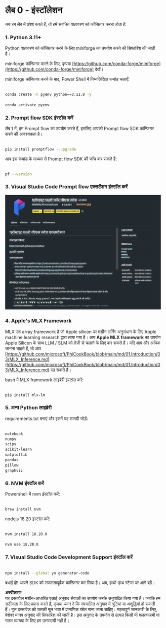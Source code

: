 # **लैब 0 - इंस्टॉलेशन**

जब हम लैब में प्रवेश करते हैं, तो हमें संबंधित वातावरण को कॉन्फ़िगर करना होता है:

### **1. Python 3.11+**

Python वातावरण को कॉन्फ़िगर करने के लिए miniforge का उपयोग करने की सिफारिश की जाती है।

miniforge कॉन्फ़िगर करने के लिए, कृपया [https://github.com/conda-forge/miniforge](https://github.com/conda-forge/miniforge) देखें।

miniforge कॉन्फ़िगर करने के बाद, Power Shell में निम्नलिखित कमांड चलाएँ:

```bash

conda create -n pyenv python==3.11.8 -y

conda activate pyenv

```

### **2. Prompt flow SDK इंस्टॉल करें**

लैब 1 में, हम Prompt flow का उपयोग करते हैं, इसलिए आपको Prompt flow SDK कॉन्फ़िगर करने की आवश्यकता है।

```bash

pip install promptflow --upgrade

```

आप इस कमांड के माध्यम से Prompt flow SDK की जाँच कर सकते हैं:

```bash

pf --version

```

### **3. Visual Studio Code Prompt flow एक्सटेंशन इंस्टॉल करें**

![pf](../../../../../../../../../translated_images/pf_ext.fa065f22e1ee3e67157662d8be5241f346ddd83744045e3406d92b570e8d8b36.hi.png)

### **4. Apple's MLX Framework**

MLX एक array framework है जो Apple silicon पर मशीन लर्निंग अनुसंधान के लिए Apple machine learning research द्वारा लाया गया है। आप **Apple MLX framework** का उपयोग Apple Silicon के साथ LLM / SLM को तेज़ी से चलाने के लिए कर सकते हैं। यदि आप और अधिक जानना चाहते हैं, तो आप [https://github.com/microsoft/PhiCookBook/blob/main/md/01.Introduction/03/MLX_Inference.md](https://github.com/microsoft/PhiCookBook/blob/main/md/01.Introduction/03/MLX_Inference.md) पढ़ सकते हैं।

bash में MLX framework लाइब्रेरी इंस्टॉल करें:

```bash

pip install mlx-lm

```

### **5. अन्य Python लाइब्रेरी**

requirements.txt बनाएं और इसमें यह सामग्री जोड़ें:

```txt

notebook
numpy 
scipy 
scikit-learn 
matplotlib 
pandas 
pillow 
graphviz

```

### **6. NVM इंस्टॉल करें**

Powershell में nvm इंस्टॉल करें:

```bash

brew install nvm

```

nodejs 18.20 इंस्टॉल करें:

```bash

nvm install 18.20.0

nvm use 18.20.0

```

### **7. Visual Studio Code Development Support इंस्टॉल करें**

```bash

npm install --global yo generator-code

```

बधाई हो! आपने SDK को सफलतापूर्वक कॉन्फ़िगर कर लिया है। अब, हाथों-हाथ स्टेप्स पर आगे बढ़ें।

**अस्वीकरण**:  
यह दस्तावेज़ मशीन-आधारित एआई अनुवाद सेवाओं का उपयोग करके अनुवादित किया गया है। जबकि हम सटीकता के लिए प्रयास करते हैं, कृपया ध्यान दें कि स्वचालित अनुवाद में त्रुटियां या अशुद्धियां हो सकती हैं। मूल दस्तावेज़ को उसकी मूल भाषा में प्रामाणिक स्रोत माना जाना चाहिए। महत्वपूर्ण जानकारी के लिए, पेशेवर मानव अनुवाद की सिफारिश की जाती है। इस अनुवाद के उपयोग से उत्पन्न किसी भी गलतफहमी या गलत व्याख्या के लिए हम उत्तरदायी नहीं हैं।